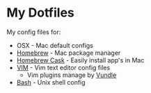 My Dotfiles
===========

My config files for:

- OSX - Mac default configs
- [Homebrew](http://brew.sh/) - Mac package manager
- [Homebrew Cask](http://caskroom.io/) - Easily install app's in Mac
- [VIM](http://www.vim.org/) - Vim text editor config files
  - Vim plugins manage by [Vundle](https://github.com/gmarik/Vundle.vim)
- [Bash](http://en.wikipedia.org/wiki/Bash_(Unix_shell)) - Unix shell config

